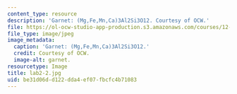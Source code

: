 ```yaml
---
content_type: resource
description: 'Garnet: (Mg,Fe,Mn,Ca)3Al2Si3O12. Courtesy of OCW.'
file: https://ol-ocw-studio-app-production.s3.amazonaws.com/courses/12-108-structure-of-earth-materials-fall-2004/be31d06dd122dda4ef07fbcfc4b71083_lab2-2.jpg
file_type: image/jpeg
image_metadata:
  caption: 'Garnet: (Mg,Fe,Mn,Ca)3Al2Si3O12.'
  credit: Courtesy of OCW.
  image-alt: garnet.
resourcetype: Image
title: lab2-2.jpg
uid: be31d06d-d122-dda4-ef07-fbcfc4b71083
---
```

